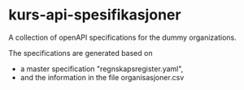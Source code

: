 # kurs-api-spesifikasjoner

A collection of openAPI specifications for the dummy organizations.

The specifications are generated based on

- a master specification "regnskapsregister.yaml",
- and the information in the file organisasjoner.csv
